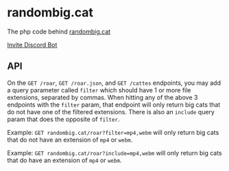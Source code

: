 # randombig.cat

The php code behind [randombig.cat](https://randombig.cat)

[Invite Discord Bot](https://discord.com/oauth2/authorize?client_id=1082270646131765258&permissions=537159744&scope=applications.commands%20bot)

## API

On the `GET /roar`, `GET /roar.json`, and `GET /cattes` endpoints, you may add a query parameter called `filter` which should have 1 or more file extensions, separated by commas. When hitting any of the above 3 endpoints with the `filter` param, that endpoint will only return big cats that do not have one of the filtered extensions. There is also an `include` query param that does the opposite of `filter`.

Example: `GET randombig.cat/roar?filter=mp4,webm` will only return big cats that do not have an extension of `mp4` or `webm`.

Example: `GET randombig.cat/roar?include=mp4,webm` will only return big cats that do have an extension of `mp4` or `webm`.
